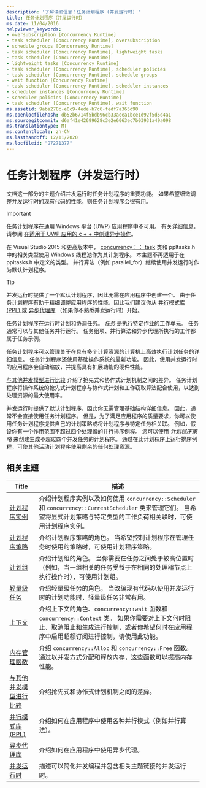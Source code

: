 ```yaml
---
description: '了解详细信息：任务计划程序 (并发运行时) '
title: 任务计划程序（并发运行时）
ms.date: 11/04/2016
helpviewer_keywords:
- oversubscription [Concurrency Runtime]
- task scheduler [Concurrency Runtime], oversubscription
- schedule groups [Concurrency Runtime]
- task scheduler [Concurrency Runtime], lightweight tasks
- task scheduler [Concurrency Runtime]
- lightweight tasks [Concurrency Runtime]
- task scheduler [Concurrency Runtime], scheduler policies
- task scheduler [Concurrency Runtime], schedule groups
- wait function [Concurrency Runtime]
- task scheduler [Concurrency Runtime], scheduler instances
- scheduler instances [Concurrency Runtime]
- scheduler policies [Concurrency Runtime]
- task scheduler [Concurrency Runtime], wait function
ms.assetid: 9aba278c-e0c9-4ede-b7c6-fedf7a365d90
ms.openlocfilehash: db52b6714f5bdb96cb33aeea1bce1d92f5d5d4a1
ms.sourcegitcommit: d6af41e42699628c3e2e6063ec7b03931a49a098
ms.translationtype: MT
ms.contentlocale: zh-CN
ms.lasthandoff: 12/11/2020
ms.locfileid: "97271377"
---
```

# <a name="task-scheduler-concurrency-runtime"></a>任务计划程序（并发运行时）

文档这一部分的主题介绍并发运行时任务计划程序的重要功能。 如果希望细微调整并发运行时的现有代码的性能，则任务计划程序会很有用。

> [!IMPORTANT]
> 任务计划程序在通用 Windows 平台 (UWP) 应用程序中不可用。 有关详细信息，请参阅 [在适用于 UWP 应用的 c + + 中创建异步操作](../../parallel/concrt/creating-asynchronous-operations-in-cpp-for-windows-store-apps.md)。
>
> 在 Visual Studio 2015 和更高版本中， [concurrency：： task](../../parallel/concrt/reference/task-class.md) 类和 ppltasks.h 中的相关类型使用 Windows 线程池作为其计划程序。 本主题不再适用于在 ppltasks.h 中定义的类型。 并行算法（例如 parallel_for）继续使用并发运行时作为默认计划程序。

> [!TIP]
> 并发运行时提供了一个默认计划程序，因此无需在应用程序中创建一个。 由于任务计划程序有助于精细调整应用程序的性能，因此我们建议你从 [并行模式库 (PPL) ](../../parallel/concrt/parallel-patterns-library-ppl.md) 或 [异步代理库](../../parallel/concrt/asynchronous-agents-library.md) （如果你不熟悉并发运行时）开始。

任务计划程序在运行时计划和协调任务。 *任务* 是执行特定作业的工作单元。 任务通常可以与其他任务并行运行。 任务组项、并行算法和异步代理所执行的工作都属于任务示例。

任务计划程序可以管理关于在具有多个计算资源的计算机上高效执行计划任务的详细信息。 任务计划程序还使用基础操作系统的最新功能。 因此，使用并发运行时的应用程序会自动缩放，并提高具有扩展功能的硬件性能。

[与其他并发模型进行比较](../../parallel/concrt/comparing-the-concurrency-runtime-to-other-concurrency-models.md) 介绍了抢先式和协作式计划机制之间的差异。 任务计划程序将操作系统的抢先式计划程序与协作式计划和工作窃取算法配合使用，以达到处理资源的最大使用率。

并发运行时提供了默认计划程序，因此你无需管理基础结构详细信息。 因此，通常不会直接使用任务计划程序。 但是，为了满足应用程序的质量要求，你可以使用任务计划程序提供自己的计划策略或将计划程序与特定任务相关联。 例如，假设你有一个作用范围不超过四个处理器的并行排序例程。 您可以使用 *计划程序策略* 来创建生成不超过四个并发任务的计划程序。 通过在此计划程序上运行排序例程，可使其他活动计划程序使用剩余的任何处理资源。

## <a name="related-topics"></a>相关主题

|Title|描述|
|-----------|-----------------|
|[计划程序实例](../../parallel/concrt/scheduler-instances.md)|介绍计划程序实例以及如何使用 `concurrency::Scheduler` 和 `concurrency::CurrentScheduler` 类来管理它们。 当希望将显式计划策略与特定类型的工作负荷相关联时，可使用计划程序实例。|
|[计划程序策略](../../parallel/concrt/scheduler-policies.md)|介绍计划程序策略的角色。 当希望控制计划程序在管理任务时使用的策略时，可使用计划程序策略。|
|[计划组](../../parallel/concrt/schedule-groups.md)|介绍计划组的角色。 当你需要在任务之间处于较高位置时（例如，当一组相关的任务受益于在相同的处理器节点上执行操作时），可使用计划组。|
|[轻量级任务](../../parallel/concrt/lightweight-tasks.md)|介绍轻量级任务的角色。 当改编现有代码以使用并发运行时的计划功能时，轻量级任务非常有用。|
|[上下文](../../parallel/concrt/contexts.md)|介绍上下文的角色、`concurrency::wait` 函数和 `concurrency::Context` 类。 如果你需要对上下文何时阻止、取消阻止和生成进行控制，或者你希望何时在应用程序中启用超额订阅进行控制，请使用此功能。|
|[内存管理函数](../../parallel/concrt/memory-management-functions.md)|介绍 `concurrency::Alloc` 和 `concurrency::Free` 函数。 通过以并发方式分配和释放内存，这些函数可以提高内存性能。|
|[与其他并发模型进行比较](../../parallel/concrt/comparing-the-concurrency-runtime-to-other-concurrency-models.md)|介绍抢先式和协作式计划机制之间的差异。|
|[并行模式库 (PPL)](../../parallel/concrt/parallel-patterns-library-ppl.md)|介绍如何在应用程序中使用各种并行模式（例如并行算法）。|
|[异步代理库](../../parallel/concrt/asynchronous-agents-library.md)|介绍如何在应用程序中使用异步代理。|
|[并发运行时](../../parallel/concrt/concurrency-runtime.md)|描述可以简化并发编程并包含相关主题链接的并发运行时。|
